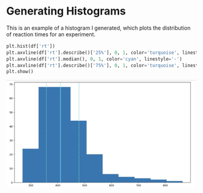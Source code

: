 # Generating Histograms
This is an example of a histogram I generated, which plots the distribution of reaction times for an experiment.

```python
plt.hist(df['rt'])
plt.axvline(df['rt'].describe()['25%'], 0, 1, color='turquoise', linestyle='--')
plt.axvline(df['rt'].median(), 0, 1, color='cyan', linestyle='-')
plt.axvline(df['rt'].describe()['75%'], 0, 1, color='turquoise', linestyle='--')
plt.show()
```

![](histogram.jpg)


```python

```

